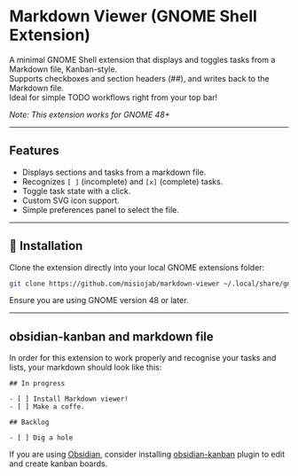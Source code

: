 # Markdown Viewer (GNOME Shell Extension)

A minimal GNOME Shell extension that displays and toggles tasks from a Markdown file, Kanban-style.  
Supports checkboxes and section headers (##), and writes back to the Markdown file.  
Ideal for simple TODO workflows right from your top bar!

*Note: This extension works for GNOME 48+*

---
## Features
- Displays sections and tasks from a markdown file.
- Recognizes `[ ]` (incomplete) and `[x]` (complete) tasks.
- Toggle task state with a click.
- Custom SVG icon support.
- Simple preferences panel to select the file.
---

## 🚀 Installation

Clone the extension directly into your local GNOME extensions folder:
```bash
git clone https://github.com/misiojab/markdown-viewer ~/.local/share/gnome-shell/extensions/markdown-viewer@misiojab
```
Ensure you are using GNOME version 48 or later.

---
## obsidian-kanban and markdown file
In order for this extension to work properly and recognise your tasks and lists, your markdown should look like this:
```
## In progress

- [ ] Install Markdown viewer!
- [ ] Make a coffe.

## Backlog

- [ ] Dig a hole
```
If you are using [Obsidian](https://obsidian.md/), consider installing [obsidian-kanban](https://github.com/mgmeyers/obsidian-kanban) plugin to edit and create kanban boards.
